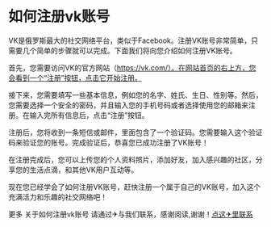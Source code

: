 # 如何注册vk账号

VK是俄罗斯最大的社交网络平台，类似于Facebook。注册VK账号非常简单，只需要几个简单的步骤就可以完成。下面我们将向您介绍如何注册VK账号。

首先，您需要访问VK的官方网站（https://vk.com/）。在网站首页的右上方，您会看到一个“注册”按钮，点击它开始注册。

接下来，您需要填写一些基本信息，例如您的名字、姓氏、生日、性别等。然后，您需要选择一个安全的密码，并且输入您的手机号码或者选择使用您的邮箱来注册。在输入完所有信息后，点击“注册”按钮。

注册后，您将收到一条短信或邮件，里面包含了一个验证码。您需要输入这个验证码来验证您的账号。完成验证后，恭喜您已成功注册了VK账号！

在注册完成后，您可以上传您的个人资料照片，添加好友，加入感兴趣的社区，分享您的生活点滴，和其他VK用户互动等。

现在您已经学会了如何注册VK账号，赶快注册一个属于自己的VK账号，加入这个充满活力和乐趣的社交网络吧！

更多 关于如何注册vk账号 请通过✈与我们联系，感谢阅读,谢谢！[点这✈里联系](https://b.k02.cc)